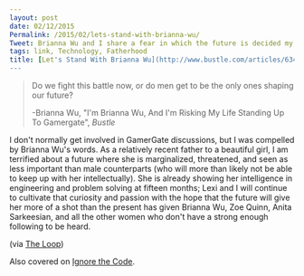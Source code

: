 ```yaml
---
layout: post
date: 02/12/2015
Permalink: /2015/02/lets-stand-with-brianna-wu/
Tweet: Brianna Wu and I share a fear in which the future is decided my men alone.
tags: link, Technology, Fatherhood
title: [Let's Stand With Brianna Wu](http://www.bustle.com/articles/63466-im-brianna-wu-and-im-risking-my-life-standing-up-to-gamergate)
---
```


>Do we fight this battle now, or do men get to be the only ones shaping our future?
>
>-Brianna Wu, "I'm Brianna Wu, And I'm Risking My Life Standing Up To Gamergate", *Bustle*

I don't normally get involved in GamerGate discussions, but I was compelled by Brianna Wu's words. As a relatively recent father to a beautiful girl, I am terrified about a future where she is marginalized, threatened, and seen as less important than male counterparts (who will more than likely not be able to keep up with her intellectually). She is already showing her intelligence in engineering and problem solving at fifteen months; Lexi and I will continue to cultivate that curiosity and passion with the hope that the future will give her more of a shot than the present has given Brianna Wu, Zoe Quinn, Anita Sarkeesian, and all the other women who don't have a strong enough following to be heard. 

(via [The Loop](http://www.loopinsight.com/2015/02/11/im-brianna-wu-and-im-risking-my-life-standing-up-to-gamergate/))

Also covered on [Ignore the Code](http://ignorethecode.net/blog/2015/02/12/brianna_wu/).